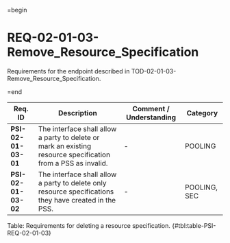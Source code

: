 =begin

# REQ-02-01-03-Remove_Resource_Specification

Requirements for the endpoint described in TOD-02-01-03-Remove_Resource_Specification.

=end

| Req. ID | Description | Comment / Understanding | Category |
| ------- | ----------- | ----------------------- | -------- |
| __PSI-02-01-03-01__ | The interface shall allow a party to delete or mark an existing resource specification from a PSS as invalid. | - | POOLING |
| __PSI-02-01-03-02__ | The interface shall allow a party to delete only resource specifications they have created in the PSS. | - | POOLING, SEC |

Table: Requirements for deleting a resource specification. {#tbl:table-PSI-REQ-02-01-03}
